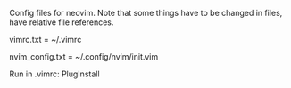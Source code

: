 

Config files for neovim.
Note that some things have to be changed in files, have relative file references.



vimrc.txt = ~/.vimrc

nvim_config.txt = ~/.config/nvim/init.vim



Run in .vimrc:
PlugInstall

